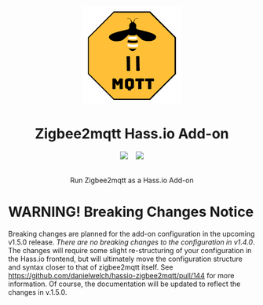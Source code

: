 <div align="center">
<img src="https://github.com/Koenkk/zigbee2mqtt/blob/master/images/logo.png?raw=true"/>
<h1>Zigbee2mqtt Hass.io Add-on</h1>
<div style="display: flex; justify-content: center;">
  <a style="margin-right: 0.5rem;" href="https://travis-ci.org/danielwelch/hassio-zigbee2mqtt">
    <img src="https://img.shields.io/travis/danielwelch/hassio-zigbee2mqtt.svg?style=flat-square&logo=travis">
  </a>
  <a style="margin-left: 0.5rem;" href="https://cloud.docker.com/u/dwelch2101/repository/docker/dwelch2101/zigbee2mqtt-armhf">
    <img src="https://img.shields.io/docker/pulls/dwelch2101/zigbee2mqtt-armhf.svg?style=flat-square&logo=docker">
  </a>
</div>
<br>
<p>Run Zigbee2mqtt as a Hass.io Add-on</p>
</div>

# WARNING! Breaking Changes Notice

Breaking changes are planned for the add-on configuration in the upcoming v1.5.0 release. *There are no breaking changes to the configuration in v1.4.0*. The changes will require some slight re-structuring of your configuration in the Hass.io frontend, but will ultimately move the configuration structure and syntax closer to that of zigbee2mqtt itself. See https://github.com/danielwelch/hassio-zigbee2mqtt/pull/144 for more information. Of course, the documentation will be updated to reflect the changes in v.1.5.0.
